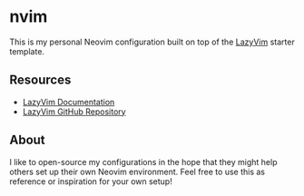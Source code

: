 # nvim

This is my personal Neovim configuration built on top of the
[LazyVim](https://github.com/LazyVim/LazyVim) starter template.

## Resources

- [LazyVim Documentation](https://lazyvim.github.io/installation)
- [LazyVim GitHub Repository](https://github.com/LazyVim/LazyVim)

## About

I like to open-source my configurations in the hope that they might help others
set up their own Neovim environment. Feel free to use this as reference or
inspiration for your own setup!
